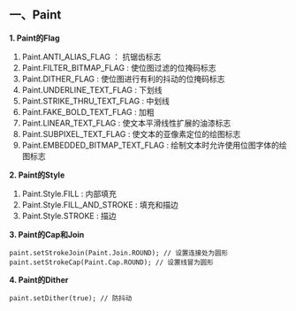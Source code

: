 

## 一、Paint
**1. Paint的Flag**  
1. Paint.ANTI_ALIAS_FLAG ： 抗锯齿标志
1. Paint.FILTER_BITMAP_FLAG : 使位图过滤的位掩码标志
1. Paint.DITHER_FLAG : 使位图进行有利的抖动的位掩码标志
1. Paint.UNDERLINE_TEXT_FLAG : 下划线
1. Paint.STRIKE_THRU_TEXT_FLAG : 中划线
1. Paint.FAKE_BOLD_TEXT_FLAG : 加粗
1. Paint.LINEAR_TEXT_FLAG : 使文本平滑线性扩展的油漆标志
1. Paint.SUBPIXEL_TEXT_FLAG : 使文本的亚像素定位的绘图标志
1. Paint.EMBEDDED_BITMAP_TEXT_FLAG : 绘制文本时允许使用位图字体的绘图标志

**2. Paint的Style**  
1. Paint.Style.FILL : 内部填充  
1. Paint.Style.FILL_AND_STROKE : 填充和描边
1. Paint.Style.STROKE : 描边

**3. Paint的Cap和Join**  
```
paint.setStrokeJoin(Paint.Join.ROUND); // 设置连接处为圆形
paint.setStrokeCap(Paint.Cap.ROUND); // 设置线冒为圆形
```

**4. Paint的Dither**  
```
paint.setDither(true); // 防抖动
```
